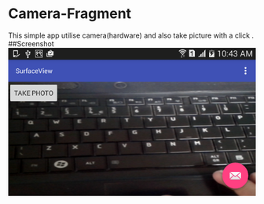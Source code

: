 # Camera-Fragment
This simple app  utilise camera(hardware) and also take picture with a click .
##Screenshot
![alt](https://github.com/rohitsthaa/Camera-Fragment/blob/master/device-2015-11-04-235852.png)

